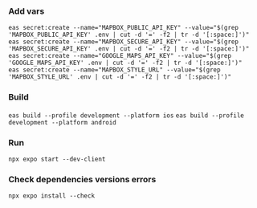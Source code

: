 ### Add vars
```
eas secret:create --name="MAPBOX_PUBLIC_API_KEY" --value="$(grep 'MAPBOX_PUBLIC_API_KEY' .env | cut -d '=' -f2 | tr -d '[:space:]')"
eas secret:create --name="MAPBOX_SECURE_API_KEY" --value="$(grep 'MAPBOX_SECURE_API_KEY' .env | cut -d '=' -f2 | tr -d '[:space:]')"
eas secret:create --name="GOOGLE_MAPS_API_KEY" --value="$(grep 'GOOGLE_MAPS_API_KEY' .env | cut -d '=' -f2 | tr -d '[:space:]')"
eas secret:create --name="MAPBOX_STYLE_URL" --value="$(grep 'MAPBOX_STYLE_URL' .env | cut -d '=' -f2 | tr -d '[:space:]')"
```

### Build
`eas build --profile development --platform ios`
`eas build --profile development --platform android`

### Run
`npx expo start --dev-client`

### Check dependencies versions errors
`npx expo install --check`



